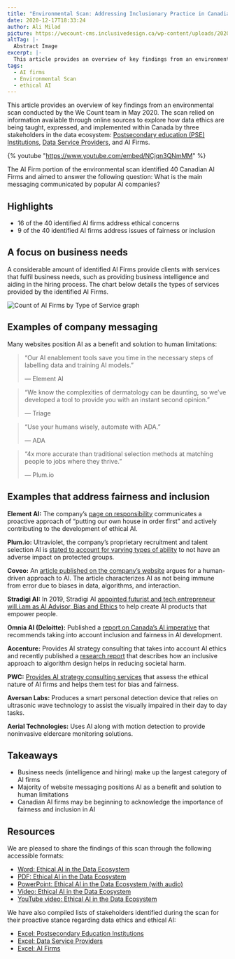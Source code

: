 ```yaml
---
title: "Environmental Scan: Addressing Inclusionary Practice in Canadian AI Firms"
date: 2020-12-17T18:33:24
author: Ali Milad
picture: https://wecount-cms.inclusivedesign.ca/wp-content/uploads/2020/06/callum-wale-hzXtdogKFIE-unsplash-scaled.jpg
altTag: |-
  Abstract Image
excerpt: |-
  This article provides an overview of key findings from an environmental scan conducted by the We Count team in May 2020. The scan relied on information available through…
tags:
  - AI firms
  - Environmental Scan
  - ethical AI
---
```

This article provides an overview of key findings from an environmental scan conducted by the We Count team in May 2020. The scan relied on information available through online sources to explore how data ethics are being taught, expressed, and implemented within Canada by three stakeholders in the data ecosystem: [Postsecondary education (PSE) Institutions](https://wecount.inclusivedesign.ca/views/environmental-scan-canadian-postsecondary-education-and-ai-ethics/), [Data Service Providers](https://wecount.inclusivedesign.ca/views/environmental-scan-assessing-inclusionary-practice-in-canadian-data-services/), and AI Firms.

{% youtube "https://www.youtube.com/embed/NCjqn3QNmMM" %}

The AI Firm portion of the environmental scan identified 40 Canadian AI Firms and aimed to answer the following question: What is the main messaging communicated by popular AI companies?

## **Highlights**

*   16 of the 40 identified AI firms address ethical concerns
*   9 of the 40 identified AI firms address issues of fairness or inclusion

## **A focus on business needs**

A considerable amount of identified AI Firms provide clients with services that fulfil business needs, such as providing business intelligence and aiding in the hiring process. The chart below details the types of services provided by the identified AI Firms.

![Count of AI Firms by Type of Service graph](https://wecount-cms.inclusivedesign.ca/wp-content/uploads/2020/12/Graph-1024x497.png)

## **Examples of company messaging**

Many websites position AI as a benefit and solution to human limitations:

> “Our AI enablement tools save you time in the necessary steps of labelling data and training AI models.”
> 
> — Element AI

> “We know the complexities of dermatology can be daunting, so we’ve developed a tool to provide you with an instant second opinion.”
> 
> — Triage

> “Use your humans wisely, automate with ADA.”
> 
> — ADA

> “4x more accurate than traditional selection methods at matching people to jobs where they thrive.”
> 
> — Plum.io

## **Examples that address fairness and inclusion**

**Element AI:** The company’s [page on responsibility](https://www.elementai.com/responsibility) communicates a proactive approach of “putting our own house in order first” and actively contributing to the development of ethical AI.

**Plum.io:** Ultraviolet, the company’s proprietary recruitment and talent selection AI is [stated to account for varying types of ability](https://www.plum.io/diversity) to not have an adverse impact on protected groups.

**Coveo:** An [article published on the company’s website](https://blog.coveo.com/advancing-ai-with-human-decision-making/) argues for a human-driven approach to AI. The article characterizes AI as not being immune from error due to biases in data, algorithms, and interaction.

**Stradigi AI:** In 2019, Stradigi AI [appointed futurist and tech entrepreneur will.i.am as AI Advisor, Bias and Ethics](https://www.stradigi.ai/press-room/stradigi-ai-launches-kepler-one-of-the-worlds-most-advanced-ai-platforms-appoints-will-i-am-as-ai-advisor-bias-and-ethics/) to help create AI products that empower people.

**Omnia AI (Deloitte):** Published a [report on Canada’s AI imperative](https://www2.deloitte.com/ca/en/pages/deloitte-analytics/articles/canadas-ai-imperative.html) that recommends taking into account inclusion and fairness in AI development.

**Accenture:** Provides AI strategy consulting that takes into account AI ethics and recently published a [research report](https://www.accenture.com/ca-en/insights/artificial-intelligence/stop-ai-reinforcing-biases) that describes how an inclusive approach to algorithm design helps in reducing societal harm.

**PWC:** [Provides AI strategy consulting services](https://www.pwc.com/ca/en/services/consulting/artificial-intelligence.html#theresponsibleaiframework) that assess the ethical nature of AI firms and helps them test for bias and fairness.

**Aversan Labs:** Produces a smart personal detection device that relies on ultrasonic wave technology to assist the visually impaired in their day to day tasks.

**Aerial Technologies:** Uses AI along with motion detection to provide noninvasive eldercare monitoring solutions.

## **Takeaways**

*   Business needs (intelligence and hiring) make up the largest category of AI firms
*   Majority of website messaging positions AI as a benefit and solution to human limitations
*   Canadian AI firms may be beginning to acknowledge the importance of fairness and inclusion in AI

## Resources

We are pleased to share the findings of this scan through the following accessible formats: 

*   [Word: Ethical AI in the Data Ecosystem](https://wecount-cms.inclusivedesign.ca/wp-content/uploads/2020/12/Ethical-AI-in-the-Data-Ecosystem.docx)
*   [PDF: Ethical AI in the Data Ecosystem](https://wecount-cms.inclusivedesign.ca/wp-content/uploads/2020/12/Ethical-AI-in-the-Data-Ecosystem.pdf)
*   [PowerPoint: Ethical AI in the Data Ecosystem (with audio)](https://wecount-cms.inclusivedesign.ca/wp-content/uploads/2020/12/Ethical-AI-in-the-Data-Ecosystem-Environmental-Scan.pptx)
*   [Video: Ethical AI in the Data Ecosystem](https://wecount-cms.inclusivedesign.ca/wp-content/uploads/2020/12/Ethical-AI-in-the-Data-Ecosystem-Environmental-Scan_Final.mp4)
*   [YouTube video: Ethical AI in the Data Ecosystem](https://youtu.be/NCjqn3QNmMM) 

We have also compiled lists of stakeholders identified during the scan for their proactive stance regarding data ethics and ethical AI:

*   [Excel: Postsecondary Education Institutions](https://wecount-cms.inclusivedesign.ca/wp-content/uploads/2020/12/Data-Science-Education.xlsx) 
*   [Excel: Data Service Providers](https://wecount-cms.inclusivedesign.ca/wp-content/uploads/2020/12/Data-Service-Providers.xlsx) 
*   [Excel: AI Firms](https://wecount-cms.inclusivedesign.ca/wp-content/uploads/2020/12/AI-Firms.xlsx)

